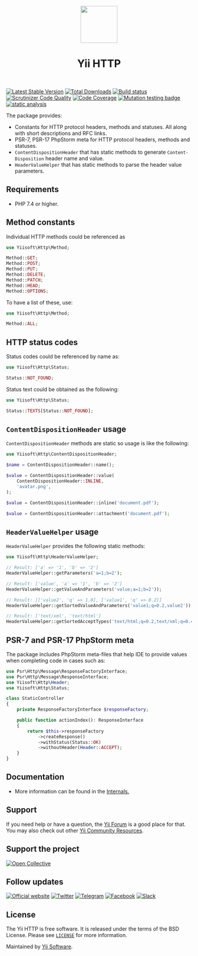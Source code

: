 <p align="center">
    <a href="https://github.com/yiisoft" target="_blank">
        <img src="https://yiisoft.github.io/docs/images/yii_logo.svg" height="100px">
    </a>
    <h1 align="center">Yii HTTP</h1>
    <br>
</p>

[![Latest Stable Version](https://poser.pugx.org/yiisoft/http/v/stable.png)](https://packagist.org/packages/yiisoft/http)
[![Total Downloads](https://poser.pugx.org/yiisoft/http/downloads.png)](https://packagist.org/packages/yiisoft/http)
[![Build status](https://github.com/yiisoft/http/workflows/build/badge.svg)](https://github.com/yiisoft/http/actions?query=workflow%3Abuild)
[![Scrutinizer Code Quality](https://scrutinizer-ci.com/g/yiisoft/http/badges/quality-score.png?b=master)](https://scrutinizer-ci.com/g/yiisoft/http/?branch=master)
[![Code Coverage](https://scrutinizer-ci.com/g/yiisoft/http/badges/coverage.png?b=master)](https://scrutinizer-ci.com/g/yiisoft/http/?branch=master)
[![Mutation testing badge](https://img.shields.io/endpoint?style=flat&url=https%3A%2F%2Fbadge-api.stryker-mutator.io%2Fgithub.com%2Fyiisoft%2Fhttp%2Fmaster)](https://dashboard.stryker-mutator.io/reports/github.com/yiisoft/http/master)
[![static analysis](https://github.com/yiisoft/http/workflows/static%20analysis/badge.svg)](https://github.com/yiisoft/http/actions?query=workflow%3A%22static+analysis%22)

The package provides:

- Constants for HTTP protocol headers, methods and statuses. All along with short descriptions and RFC links.
- PSR-7, PSR-17 PhpStorm meta for HTTP protocol headers, methods and statuses.
- `ContentDispositionHeader` that has static methods to generate `Content-Disposition` header name and value.
- `HeaderValueHelper` that has static methods to parse the header value parameters.

## Requirements

- PHP 7.4 or higher.

## Method constants

Individual HTTP methods could be referenced as

```php
use Yiisoft\Http\Method;

Method::GET;
Method::POST;
Method::PUT;
Method::DELETE;
Method::PATCH;
Method::HEAD;
Method::OPTIONS;
```

To have a list of these, use:

```php
use Yiisoft\Http\Method;

Method::ALL;
```

## HTTP status codes

Status codes could be referenced by name as:

```php
use Yiisoft\Http\Status;

Status::NOT_FOUND;
```

Status text could be obtained as the following:

```php
use Yiisoft\Http\Status;

Status::TEXTS[Status::NOT_FOUND];
```

## `ContentDispositionHeader` usage

`ContentDispositionHeader` methods are static so usage is like the following:

```php
use Yiisoft\Http\ContentDispositionHeader;

$name = ContentDispositionHeader::name();

$value = ContentDispositionHeader::value(
    ContentDispositionHeader::INLINE,
    'avatar.png',
);

$value = ContentDispositionHeader::inline('document.pdf');

$value = ContentDispositionHeader::attachment('document.pdf');
```

## `HeaderValueHelper` usage

`HeaderValueHelper` provides the following static methods:

```php
use Yiisoft\Http\HeaderValueHelper;

// Result: ['a' => '1', 'b' => '2']
HeaderValueHelper::getParameters('a=1;b=2');

// Result: ['value', 'a' => '1', 'b' => '2']
HeaderValueHelper::getValueAndParameters('value;a=1;b=2'));

// Result: [['value2', 'q' => 1.0], ['value1', 'q' => 0.2]]
HeaderValueHelper::getSortedValueAndParameters('value1;q=0.2,value2'));

// Result: ['text/xml', 'text/html']
HeaderValueHelper::getSortedAcceptTypes('text/html;q=0.2,text/xml;q=0.4'));
```

## PSR-7 and PSR-17 PhpStorm meta

The package includes PhpStorm meta-files that help IDE to provide values when completing code in cases such as:

```php
use Psr\Http\Message\ResponseFactoryInterface;
use Psr\Http\Message\ResponseInterface;
use Yiisoft\Http\Header;
use Yiisoft\Http\Status;

class StaticController
{
    private ResponseFactoryInterface $responseFactory;

    public function actionIndex(): ResponseInterface
    {
        return $this->responseFactory
            ->createResponse()
            ->withStatus(Status::OK)
            ->withoutHeader(Header::ACCEPT);
    }
}
```

## Documentation

- More information can be found in the [Internals.](docs/internals.md)

## Support

If you need help or have a question, the [Yii Forum](https://forum.yiiframework.com/c/yii-3-0/63) is a good place for that.
You may also check out other [Yii Community Resources](https://www.yiiframework.com/community).

## Support the project

[![Open Collective](https://img.shields.io/badge/Open%20Collective-sponsor-7eadf1?logo=open%20collective&logoColor=7eadf1&labelColor=555555)](https://opencollective.com/yiisoft)

## Follow updates

[![Official website](https://img.shields.io/badge/Powered_by-Yii_Framework-green.svg?style=flat)](https://www.yiiframework.com/)
[![Twitter](https://img.shields.io/badge/twitter-follow-1DA1F2?logo=twitter&logoColor=1DA1F2&labelColor=555555?style=flat)](https://twitter.com/yiiframework)
[![Telegram](https://img.shields.io/badge/telegram-join-1DA1F2?style=flat&logo=telegram)](https://t.me/yii3en)
[![Facebook](https://img.shields.io/badge/facebook-join-1DA1F2?style=flat&logo=facebook&logoColor=ffffff)](https://www.facebook.com/groups/yiitalk)
[![Slack](https://img.shields.io/badge/slack-join-1DA1F2?style=flat&logo=slack)](https://yiiframework.com/go/slack)

## License

The Yii HTTP is free software. It is released under the terms of the BSD License.
Please see [`LICENSE`](./LICENSE.md) for more information.

Maintained by [Yii Software](https://www.yiiframework.com/).
